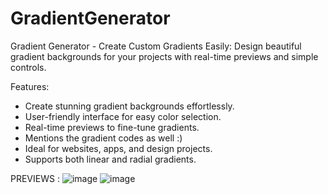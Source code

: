 # GradientGenerator
Gradient Generator - Create Custom Gradients Easily: Design beautiful gradient backgrounds for your projects with real-time previews and simple controls.

Features: 
- Create stunning gradient backgrounds effortlessly.
- User-friendly interface for easy color selection.
- Real-time previews to fine-tune gradients.
- Mentions the gradient codes as well :)
- Ideal for websites, apps, and design projects.
- Supports both linear and radial gradients.


PREVIEWS :
![image](https://github.com/AY-Karma/GradientGenerator/assets/100616685/67c4eeab-0f12-4049-9df2-818ad7abc067)
![image](https://github.com/AY-Karma/GradientGenerator/assets/100616685/1e9b6820-13d3-420a-b65b-667c07569a36)

